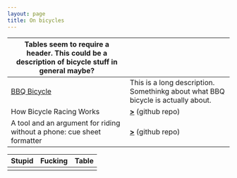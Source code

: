 ```yaml
---
layout: page
title: On bicycles
---
```


| Tables seem to require a header. This could be a description of bicycle stuff in general maybe? |                                                                                  |
|-------------------------------------------------------------------------------------------------|----------------------------------------------------------------------------------|
| [BBQ Bicycle](https://github.com/grannycart/bbq-bicycle/)                                       | This is a long description. Somethinkg about what BBQ bicycle is actually about. |
| How Bicycle Racing Works                                                                        | [**>**](https://github.com/grannycart/how-bicycle-racing-works) (github repo)    |
| A tool and an argument for riding without a phone: cue sheet formatter                          | [**>**](http://github.com/grannycart/cue-sheets/) (github repo)                  |



[//]: # (What I learned about tables: you have to have a header column; you can't use hash headers; the header text is just bold, so if you make the body text in the table bold there is no distinction from the header; For github, you apparently need to have the same number of columns in each row, including the header row)

[//]: # (This version of the bicycles index is an experiment with using tables for organizing 2023-10-15 15:17)


| Stupid | Fucking | Table |
|--------|---------|-------|
|        |         |       |

